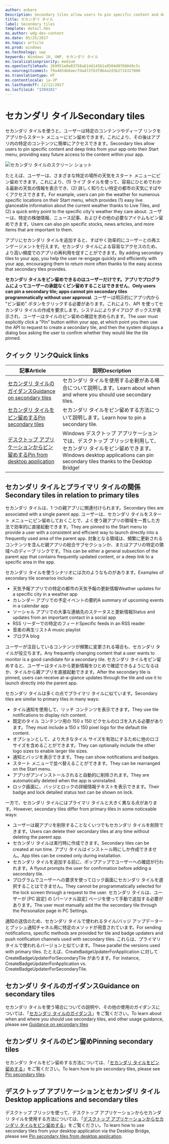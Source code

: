 ```yaml
---
author: anbare
Description: Secondary tiles allow users to pin specific content and deep links from your app onto their Start menu, providing easy future access to the content within your app.
title: セカンダリ タイル
label: Secondary tiles
template: detail.hbs
ms.author: wdg-dev-content
ms.date: 05/25/2017
ms.topic: article
ms.prod: windows
ms.technology: uwp
keywords: Windows 10, UWP, セカンダリ タイル
ms.localizationpriority: medium
ms.openlocfilehash: 269951e0e03758a614d14561a9504d0768049c5c
ms.sourcegitcommit: f9a4854b6aecfda472fb3f8b4a2d3b271b327800
ms.translationtype: HT
ms.contentlocale: ja-JP
ms.lasthandoff: 12/12/2017
ms.locfileid: "1394181"
---
```

# <a name="secondary-tiles"></a><span data-ttu-id="22431-103">セカンダリ タイル</span><span class="sxs-lookup"><span data-stu-id="22431-103">Secondary tiles</span></span>


<span data-ttu-id="22431-104">セカンダリ タイルを使うと、ユーザーは特定のコンテンツやディープ リンクをアプリからスタート メニューにピン留めできます。これにより、その後はアプリ内の特定のコンテンツに簡単にアクセスできます。</span><span class="sxs-lookup"><span data-stu-id="22431-104">Secondary tiles allow users to pin specific content and deep links from your app onto their Start menu, providing easy future access to the content within your app.</span></span>

![セカンダリ タイルのスクリーン ショット](images/secondarytiles.png)

<span data-ttu-id="22431-106">たとえば、ユーザーは、さまざまな特定の場所の天気をスタート メニューにピン留めできます。これにより、(1) ライブ タイルを使って、容易にひとめでわかる最新の天気の情報を表示でき、(2) 詳しく知りたい特定の都市の天気にすばやくアクセスできます。</span><span class="sxs-lookup"><span data-stu-id="22431-106">For example, users can pin the weather for numerous specific locations on their Start menu, which provides (1) easy live glanceable information about the current weather thanks to Live Tiles, and (2) a quick entry point to the specific city's weather they care about.</span></span> <span data-ttu-id="22431-107">ユーザーは、特定の株価情報、ニュース記事、およびその他の必要なアイテムもピン留めできます。</span><span class="sxs-lookup"><span data-stu-id="22431-107">Users can also pin specific stocks, news articles, and more items that are important to them.</span></span>

<span data-ttu-id="22431-108">アプリにセカンダリ タイルを追加すると、すばやく効率的にユーザーとの再エンゲージメントを行えます。セカンダリ タイルによる容易なアクセスのため、より高い頻度でのアプリの再利用を促すことができます。</span><span class="sxs-lookup"><span data-stu-id="22431-108">By adding secondary tiles to your app, you help the user re-engage quickly and efficiently with your app, encouraging them to return more often thanks to the easy access that secondary tiles provides.</span></span>

<span data-ttu-id="22431-109">**セカンダリ タイルをピン留めできるのはユーザーだけです。アプリでプログラムによってユーザーの承認なくピン留めすることはできません**。</span><span class="sxs-lookup"><span data-stu-id="22431-109">**Only users can pin a secondary tile; apps cannot pin secondary tiles programmatically without user approval**.</span></span> <span data-ttu-id="22431-110">ユーザーは明示的にアプリ内から "ピン留め" ボタンをクリックする必要があります。これにより、API を使ってセカンダリ タイルの作成を要求します。システムによりダイアログ ボックスが表示され、ユーザーはタイルのピン留めの確認を求められます。</span><span class="sxs-lookup"><span data-stu-id="22431-110">The user must explicitly click a "Pin" button within your app, at which point you then use the API to request to create a secondary tile, and then the system displays a dialog box asking the user to confirm whether they would like the tile pinned.</span></span>

## <a name="quick-links"></a><span data-ttu-id="22431-111">クイック リンク</span><span class="sxs-lookup"><span data-stu-id="22431-111">Quick links</span></span>

| <span data-ttu-id="22431-112">記事</span><span class="sxs-lookup"><span data-stu-id="22431-112">Article</span></span> | <span data-ttu-id="22431-113">説明</span><span class="sxs-lookup"><span data-stu-id="22431-113">Description</span></span> |
| --- | --- |
| [<span data-ttu-id="22431-114">セカンダリ タイルのガイダンス</span><span class="sxs-lookup"><span data-stu-id="22431-114">Guidance on secondary tiles</span></span>](secondary-tiles-guidance.md) | <span data-ttu-id="22431-115">セカンダリ タイルを使用する必要がある場合について説明します。</span><span class="sxs-lookup"><span data-stu-id="22431-115">Learn about when and where you should use secondary tiles.</span></span> |
| [<span data-ttu-id="22431-116">セカンダリ タイルをピン留めする</span><span class="sxs-lookup"><span data-stu-id="22431-116">Pin secondary tiles</span></span>](secondary-tiles-pinning.md) | <span data-ttu-id="22431-117">セカンダリ タイルをピン留めする方法について説明します。</span><span class="sxs-lookup"><span data-stu-id="22431-117">Learn how to pin a secondary tile.</span></span> |
| [<span data-ttu-id="22431-118">デスクトップ アプリケーションからピン留めする</span><span class="sxs-lookup"><span data-stu-id="22431-118">Pin from desktop application</span></span>](secondary-tiles-desktop-pinning.md) | <span data-ttu-id="22431-119">Windows デスクトップ アプリケーションでは、デスクトップ ブリッジを利用して、セカンダリ タイルをピン留めできます。</span><span class="sxs-lookup"><span data-stu-id="22431-119">Windows desktop applications can pin secondary tiles thanks to the Desktop Bridge!</span></span> |


## <a name="secondary-tiles-in-relation-to-primary-tiles"></a><span data-ttu-id="22431-120">セカンダリ タイルとプライマリ タイルの関係</span><span class="sxs-lookup"><span data-stu-id="22431-120">Secondary tiles in relation to primary tiles</span></span>

<span data-ttu-id="22431-121">セカンダリ タイルは、1 つの親アプリに関連付けられます。</span><span class="sxs-lookup"><span data-stu-id="22431-121">Secondary tiles are associated with a single parent app.</span></span> <span data-ttu-id="22431-122">ユーザーは、セカンダリ タイルをスタート メニューにピン留めしておくことで、よく使う親アプリの領域を一貫した方法で効率的に直接起動できます。</span><span class="sxs-lookup"><span data-stu-id="22431-122">They are pinned to the Start menu to provide a user with a consistent and efficient way to launch directly into a frequently used area of the parent app.</span></span> <span data-ttu-id="22431-123">対象となる領域は、頻繁に更新されるコンテンツを含んだ親アプリの総合サブセクションか、またはアプリの特定の領域へのディープ リンクです。</span><span class="sxs-lookup"><span data-stu-id="22431-123">This can be either a general subsection of the parent app that contains frequently updated content, or a deep link to a specific area in the app.</span></span>

<span data-ttu-id="22431-124">セカンダリ タイルを使うシナリオには次のようなものがあります。</span><span class="sxs-lookup"><span data-stu-id="22431-124">Examples of secondary tile scenarios include:</span></span>

* <span data-ttu-id="22431-125">天気予報アプリでの特定の都市の天気予報の更新情報</span><span class="sxs-lookup"><span data-stu-id="22431-125">Weather updates for a specific city in a weather app</span></span>
* <span data-ttu-id="22431-126">カレンダー アプリでの予定イベントの要約</span><span class="sxs-lookup"><span data-stu-id="22431-126">A summary of upcoming events in a calendar app</span></span>
* <span data-ttu-id="22431-127">ソーシャル アプリでの大事な連絡先のステータスと更新情報</span><span class="sxs-lookup"><span data-stu-id="22431-127">Status and updates from an important contact in a social app</span></span>
* <span data-ttu-id="22431-128">RSS リーダーでの特定のフィード</span><span class="sxs-lookup"><span data-stu-id="22431-128">Specific feeds in an RSS reader</span></span>
* <span data-ttu-id="22431-129">音楽の再生リスト</span><span class="sxs-lookup"><span data-stu-id="22431-129">A music playlist</span></span>
* <span data-ttu-id="22431-130">ブログ</span><span class="sxs-lookup"><span data-stu-id="22431-130">A blog</span></span>

<span data-ttu-id="22431-131">ユーザーが注目しているコンテンツが頻繁に変更される場合も、セカンダリ タイルが役立ちます。</span><span class="sxs-lookup"><span data-stu-id="22431-131">Any frequently changing content that a user wants to monitor is a good candidate for a secondary tile.</span></span> <span data-ttu-id="22431-132">セカンダリ タイルをピン留めすると、ユーザーはタイルから更新情報をひとめで確認できるようになるほか、タイルから親アプリを直接起動できます。</span><span class="sxs-lookup"><span data-stu-id="22431-132">After the secondary tile is pinned, users can receive at-a-glance updates through the tile and use it to launch directly into the parent app.</span></span>

<span data-ttu-id="22431-133">セカンダリ タイルは多くの点でプライマリ タイルに似ています。</span><span class="sxs-lookup"><span data-stu-id="22431-133">Secondary tiles are similar to primary tiles in many ways:</span></span>

* <span data-ttu-id="22431-134">タイル通知を使用して、リッチ コンテンツを表示できます。</span><span class="sxs-lookup"><span data-stu-id="22431-134">They use tile notifications to display rich content.</span></span>
* <span data-ttu-id="22431-135">既定のタイル コンテンツ用の 150 x 150 ピクセルのロゴを入れる必要があります。</span><span class="sxs-lookup"><span data-stu-id="22431-135">They must include a 150 x 150 pixel logo for the default tile content.</span></span>
* <span data-ttu-id="22431-136">オプションとして、より大きなタイル サイズを有効にするために他のロゴ サイズを含めることができます。</span><span class="sxs-lookup"><span data-stu-id="22431-136">They can optionally include the other logo sizes to enable larger tile sizes.</span></span>
* <span data-ttu-id="22431-137">通知とバッジを表示できます。</span><span class="sxs-lookup"><span data-stu-id="22431-137">They can show notifications and badges.</span></span>
* <span data-ttu-id="22431-138">スタート メニューで並べ替えることができます。</span><span class="sxs-lookup"><span data-stu-id="22431-138">They can be rearranged on the Start menu.</span></span>
* <span data-ttu-id="22431-139">アプリがアンインストールされると自動的に削除されます。</span><span class="sxs-lookup"><span data-stu-id="22431-139">They are automatically deleted when the app is uninstalled.</span></span>
* <span data-ttu-id="22431-140">ロック画面に、バッジとロックの詳細情報テキストを表示できます。</span><span class="sxs-lookup"><span data-stu-id="22431-140">Their badge and lock detailed status text can be shown on lock.</span></span>

<span data-ttu-id="22431-141">一方で、セカンダリ タイルにはプライマリ タイルと大きく異なる点があります。</span><span class="sxs-lookup"><span data-stu-id="22431-141">However, secondary tiles differ from primary tiles in some noticeable ways:</span></span>

* <span data-ttu-id="22431-142">ユーザーは親アプリを削除することなくいつでもセカンダリ タイルを削除できます。</span><span class="sxs-lookup"><span data-stu-id="22431-142">Users can delete their secondary tiles at any time without deleting the parent app.</span></span>
* <span data-ttu-id="22431-143">セカンダリ タイルは実行時に作成できます。</span><span class="sxs-lookup"><span data-stu-id="22431-143">Secondary tiles can be created at run time.</span></span> <span data-ttu-id="22431-144">アプリ タイルはインストール時にしか作成できません。</span><span class="sxs-lookup"><span data-stu-id="22431-144">App tiles can be created only during installation.</span></span>
* <span data-ttu-id="22431-145">セカンダリ タイルを追加する前に、ポップアップでユーザーへの確認が行われます。</span><span class="sxs-lookup"><span data-stu-id="22431-145">A flyout prompts the user for confirmation before adding a secondary tile.</span></span>
* <span data-ttu-id="22431-146">プログラムでユーザーへの要求を使ってロック画面にセカンダリ タイルを選択することはできません。</span><span class="sxs-lookup"><span data-stu-id="22431-146">They cannot be programmatically selected for the lock screen through a request to the user.</span></span> <span data-ttu-id="22431-147">セカンダリ タイルは、ユーザーが [PC 設定] の [パーソナル設定] ページを使って手動で追加する必要があります。</span><span class="sxs-lookup"><span data-stu-id="22431-147">The user must manually add the the secondary tile through the Personalize page in PC Settings.</span></span>

<span data-ttu-id="22431-148">通知の送信のため、セカンダリ タイルで使われるタイル/バッジ アップデーターとプッシュ通知チャネル用に特定のメソッドが用意されています。</span><span class="sxs-lookup"><span data-stu-id="22431-148">For sending notifications, specific methods are provided for tile and badge updaters and push notification channels used with secondary tiles.</span></span> <span data-ttu-id="22431-149">これらは、プライマリ タイルで使われるバージョンと似ています。</span><span class="sxs-lookup"><span data-stu-id="22431-149">These parallel the versions used with primary tiles.</span></span> <span data-ttu-id="22431-150">たとえば、CreateBadgeUpdaterForApplication に対して CreateBadgeUpdaterForSecondaryTile があります。</span><span class="sxs-lookup"><span data-stu-id="22431-150">For instance, CreateBadgeUpdaterForApplication vs. CreateBadgeUpdaterForSecondaryTile.</span></span>


## <a name="guidance-on-secondary-tiles"></a><span data-ttu-id="22431-151">セカンダリ タイルのガイダンス</span><span class="sxs-lookup"><span data-stu-id="22431-151">Guidance on secondary tiles</span></span>
<span data-ttu-id="22431-152">セカンダリ タイルを使う場合についての説明や、その他の使用のガイダンスについては、「[セカンダリ タイルのガイダンス](secondary-tiles-guidance.md)」をご覧ください。</span><span class="sxs-lookup"><span data-stu-id="22431-152">To learn about when and where you should use secondary tiles, and other usage guidance, please see [Guidance on secondary tiles](secondary-tiles-guidance.md)</span></span>


## <a name="pinning-secondary-tiles"></a><span data-ttu-id="22431-153">セカンダリ タイルのピン留め</span><span class="sxs-lookup"><span data-stu-id="22431-153">Pinning secondary tiles</span></span>
<span data-ttu-id="22431-154">セカンダリ タイルをピン留めする方法については、「[セカンダリ タイルをピン留めする](secondary-tiles-pinning.md)」をご覧ください。</span><span class="sxs-lookup"><span data-stu-id="22431-154">To learn how to pin secondary tiles, please see [Pin secondary tiles](secondary-tiles-pinning.md).</span></span>


## <a name="desktop-applications-and-secondary-tiles"></a><span data-ttu-id="22431-155">デスクトップ アプリケーションとセカンダリ タイル</span><span class="sxs-lookup"><span data-stu-id="22431-155">Desktop applications and secondary tiles</span></span>
<span data-ttu-id="22431-156">デスクトップ ブリッジを使って、デスクトップ アプリケーションからセカンダリ タイルを使用する方法については、「[デスクトップ アプリケーションからセカンダリ タイルをピン留めする](secondary-tiles-desktop-pinning.md)」をご覧ください。</span><span class="sxs-lookup"><span data-stu-id="22431-156">To learn how to use secondary tiles from your desktop application via the Desktop Bridge, please see [Pin secondary tiles from desktop application](secondary-tiles-desktop-pinning.md).</span></span>
